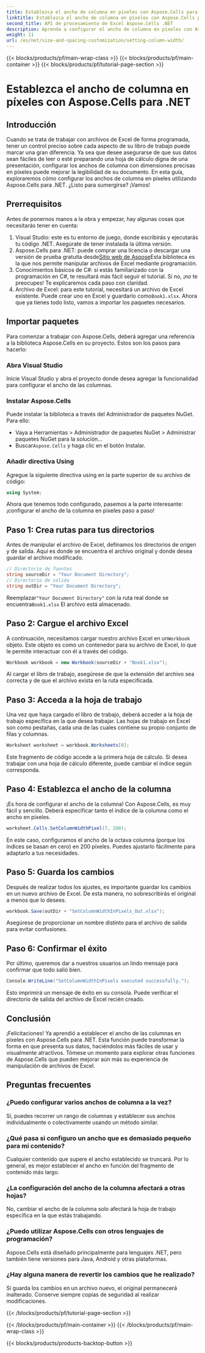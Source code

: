 ```yaml
---
title: Establezca el ancho de columna en píxeles con Aspose.Cells para .NET
linktitle: Establezca el ancho de columna en píxeles con Aspose.Cells para .NET
second_title: API de procesamiento de Excel Aspose.Cells .NET
description: Aprenda a configurar el ancho de columna en píxeles con Aspose.Cells para .NET. Mejore sus archivos de Excel con esta sencilla guía paso a paso.
weight: 11
url: /es/net/size-and-spacing-customization/setting-column-width/
---
```


{{< blocks/products/pf/main-wrap-class >}}
{{< blocks/products/pf/main-container >}}
{{< blocks/products/pf/tutorial-page-section >}}

# Establezca el ancho de columna en píxeles con Aspose.Cells para .NET

## Introducción
Cuando se trata de trabajar con archivos de Excel de forma programada, tener un control preciso sobre cada aspecto de su libro de trabajo puede marcar una gran diferencia. Ya sea que desee asegurarse de que sus datos sean fáciles de leer o esté preparando una hoja de cálculo digna de una presentación, configurar los anchos de columna con dimensiones precisas en píxeles puede mejorar la legibilidad de su documento. En esta guía, exploraremos cómo configurar los anchos de columna en píxeles utilizando Aspose.Cells para .NET. ¿Listo para sumergirse? ¡Vamos!
## Prerrequisitos
Antes de ponernos manos a la obra y empezar, hay algunas cosas que necesitarás tener en cuenta:
1. Visual Studio: este es tu entorno de juego, donde escribirás y ejecutarás tu código .NET. Asegúrate de tener instalada la última versión.
2.  Aspose.Cells para .NET: puede comprar una licencia o descargar una versión de prueba gratuita desde[Sitio web de Aspose](https://releases.aspose.com/cells/net/)Esta biblioteca es la que nos permite manipular archivos de Excel mediante programación.
3. Conocimientos básicos de C#: si estás familiarizado con la programación en C#, te resultará más fácil seguir el tutorial. Si no, ¡no te preocupes! Te explicaremos cada paso con claridad.
4.  Archivo de Excel: para este tutorial, necesitará un archivo de Excel existente. Puede crear uno en Excel y guardarlo como`Book1.xlsx`.
Ahora que ya tienes todo listo, vamos a importar los paquetes necesarios.
## Importar paquetes
Para comenzar a trabajar con Aspose.Cells, deberá agregar una referencia a la biblioteca Aspose.Cells en su proyecto. Estos son los pasos para hacerlo:
### Abra Visual Studio
Inicie Visual Studio y abra el proyecto donde desea agregar la funcionalidad para configurar el ancho de las columnas.
### Instalar Aspose.Cells
Puede instalar la biblioteca a través del Administrador de paquetes NuGet. Para ello:
- Vaya a Herramientas > Administrador de paquetes NuGet > Administrar paquetes NuGet para la solución…
-  Buscar`Aspose.Cells` y haga clic en el botón Instalar.
### Añadir directiva Using
Agregue la siguiente directiva using en la parte superior de su archivo de código:
```csharp
using System;
```
Ahora que tenemos todo configurado, pasemos a la parte interesante: ¡configurar el ancho de la columna en píxeles paso a paso!
## Paso 1: Crea rutas para tus directorios
Antes de manipular el archivo de Excel, definamos los directorios de origen y de salida. Aquí es donde se encuentra el archivo original y donde desea guardar el archivo modificado.
```csharp
// Directorio de fuentes
string sourceDir = "Your Document Directory";
// Directorio de salida
string outDir = "Your Document Directory";
```
 Reemplazar`"Your Document Directory"` con la ruta real donde se encuentra`Book1.xlsx` El archivo está almacenado.
## Paso 2: Cargue el archivo Excel
 A continuación, necesitamos cargar nuestro archivo Excel en un`Workbook` objeto. Este objeto es como un contenedor para su archivo de Excel, lo que le permite interactuar con él a través del código.
```csharp
Workbook workbook = new Workbook(sourceDir + "Book1.xlsx");
```
Al cargar el libro de trabajo, asegúrese de que la extensión del archivo sea correcta y de que el archivo exista en la ruta especificada.
## Paso 3: Acceda a la hoja de trabajo
Una vez que haya cargado el libro de trabajo, deberá acceder a la hoja de trabajo específica en la que desea trabajar. Las hojas de trabajo en Excel son como pestañas, cada una de las cuales contiene su propio conjunto de filas y columnas.
```csharp
Worksheet worksheet = workbook.Worksheets[0];
```
Este fragmento de código accede a la primera hoja de cálculo. Si desea trabajar con una hoja de cálculo diferente, puede cambiar el índice según corresponda.
## Paso 4: Establezca el ancho de la columna
¡Es hora de configurar el ancho de la columna! Con Aspose.Cells, es muy fácil y sencillo. Deberá especificar tanto el índice de la columna como el ancho en píxeles.
```csharp
worksheet.Cells.SetColumnWidthPixel(7, 200);
```
En este caso, configuramos el ancho de la octava columna (porque los índices se basan en cero) en 200 píxeles. Puedes ajustarlo fácilmente para adaptarlo a tus necesidades.
## Paso 5: Guarda los cambios
Después de realizar todos los ajustes, es importante guardar los cambios en un nuevo archivo de Excel. De esta manera, no sobrescribirás el original a menos que lo desees.
```csharp
workbook.Save(outDir + "SetColumnWidthInPixels_Out.xlsx");
```
Asegúrese de proporcionar un nombre distinto para el archivo de salida para evitar confusiones.
## Paso 6: Confirmar el éxito
Por último, queremos dar a nuestros usuarios un lindo mensaje para confirmar que todo salió bien.
```csharp
Console.WriteLine("SetColumnWidthInPixels executed successfully.");
```
Esto imprimirá un mensaje de éxito en su consola. Puede verificar el directorio de salida del archivo de Excel recién creado.
## Conclusión
¡Felicitaciones! Ya aprendió a establecer el ancho de las columnas en píxeles con Aspose.Cells para .NET. Esta función puede transformar la forma en que presenta sus datos, haciéndolos más fáciles de usar y visualmente atractivos. Tómese un momento para explorar otras funciones de Aspose.Cells que pueden mejorar aún más su experiencia de manipulación de archivos de Excel.
## Preguntas frecuentes
### ¿Puedo configurar varios anchos de columna a la vez?
Sí, puedes recorrer un rango de columnas y establecer sus anchos individualmente o colectivamente usando un método similar.
### ¿Qué pasa si configuro un ancho que es demasiado pequeño para mi contenido?
Cualquier contenido que supere el ancho establecido se truncará. Por lo general, es mejor establecer el ancho en función del fragmento de contenido más largo.
### ¿La configuración del ancho de la columna afectará a otras hojas?
No, cambiar el ancho de la columna solo afectará la hoja de trabajo específica en la que estás trabajando.
### ¿Puedo utilizar Aspose.Cells con otros lenguajes de programación?
Aspose.Cells está diseñado principalmente para lenguajes .NET, pero también tiene versiones para Java, Android y otras plataformas.
### ¿Hay alguna manera de revertir los cambios que he realizado?
Si guarda los cambios en un archivo nuevo, el original permanecerá inalterado. Conserve siempre copias de seguridad al realizar modificaciones.

{{< /blocks/products/pf/tutorial-page-section >}}

{{< /blocks/products/pf/main-container >}}
{{< /blocks/products/pf/main-wrap-class >}}

{{< blocks/products/products-backtop-button >}}
